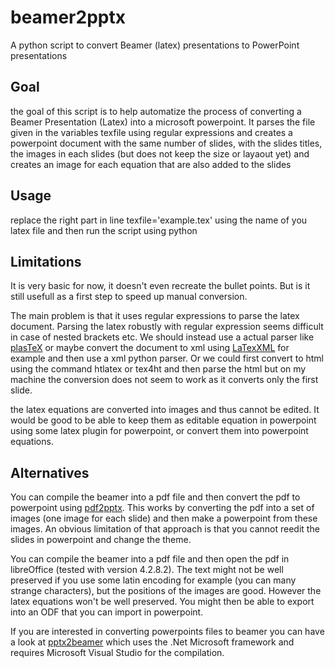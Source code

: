 # beamer2pptx
A python script to convert Beamer (latex) presentations to PowerPoint presentations

## Goal
the goal of this script is to help automatize the process of converting  a Beamer Presentation (Latex) into a microsoft powerpoint.
It parses the file given in the variables texfile using regular expressions and creates a powerpoint document with the same number of slides, with the slides titles, the images in each slides (but does not keep the size or layaout yet) and creates an image for each equation that are also added to the slides

## Usage

replace the right part in line texfile='example.tex' using the name of you latex file
and then run the script using python

## Limitations

It is very basic for now, it doesn't even recreate the bullet points. But is it still usefull as a first step to speed up manual conversion.


The main problem is that it uses regular expressions to parse the latex document. 
Parsing the latex robustly with regular expression seems difficult in case of nested brackets etc. 
We should instead use a actual parser like [plasTeX](http://plastex.sourceforge.net/) or maybe convert the document to xml using [LaTexXML](http://dlmf.nist.gov/LaTeXML/get.html ) for example and then use a xml python parser. Or we could first convert to html using the command htlatex or tex4ht and then parse the html but on my machine the conversion does not seem to work as it converts only the first slide.

the latex equations are converted into images and thus cannot be edited. It would be good to be able to keep them as editable equation in powerpoint using some latex plugin for powerpoint, or convert them into powerpoint equations.

## Alternatives 

You can compile the beamer into a pdf file and then convert the pdf to powerpoint using [pdf2pptx](https://github.com/ashafaei/pdf2pptx).
This works by converting the pdf into a set of images (one image for each slide) and then make a powerpoint from these images.
An obvious limitation of that approach is that you cannot reedit the slides in powerpoint and change the theme.


You can compile the beamer into a pdf file and then open the pdf in libreOffice (tested with version 4.2.8.2). The text might not be well preserved if you use some latin encoding for example (you can many strange characters), but the positions of the images are good. However the latex equations won't be well preserved. You might then be able to export into an ODF that you can import in powerpoint.


If you are interested in converting powerpoints files to beamer you can have a look at [pptx2beamer](https://github.com/IngoScholtes/pptx2beamer)
which uses the .Net Microsoft framework and requires Microsoft Visual Studio for the compilation.




